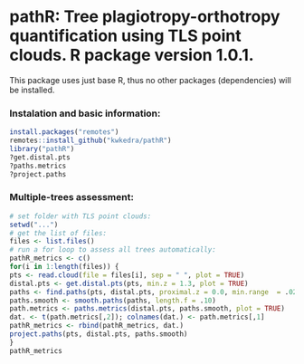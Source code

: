# pathR: Tree plagiotropy-orthotropy quantification using TLS point clouds. R package version 1.0.1.

This package uses just base R, thus no other packages (dependencies) will be installed.

### Instalation and basic information: 

``` r
install.packages("remotes")
remotes::install_github("kwkedra/pathR")
library("pathR")
?get.distal.pts
?paths.metrics
?project.paths
```


### Multiple-trees assessment:

``` r
# set folder with TLS point clouds:  
setwd("...")
# get the list of files:
files <- list.files()
# run a for loop to assess all trees automatically:
pathR_metrics <- c()
for(i in 1:length(files)) {
pts <- read.cloud(file = files[i], sep = " ", plot = TRUE) 
distal.pts <- get.distal.pts(pts, min.z = 1.3, plot = TRUE)
paths <- find.paths(pts, distal.pts, proximal.z = 0.0, min.range  = .02, max.range  = .08)
paths.smooth <- smooth.paths(paths, length.f = .10)
path.metrics <- paths.metrics(distal.pts, paths.smooth, plot = TRUE)
dat. <- t(path.metrics[,2]); colnames(dat.) <- path.metrics[,1]
pathR_metrics <- rbind(pathR_metrics, dat.)
project.paths(pts, distal.pts, paths.smooth)
}
pathR_metrics
```
